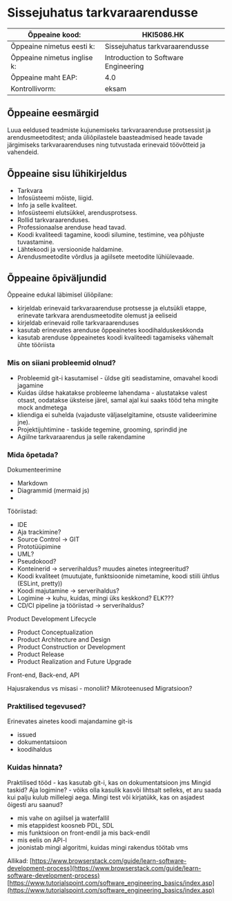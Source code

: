 # Sissejuhatus tarkvaraarendusse

| Õppeaine kood: | HKI5086.HK |
|---|---|
|Õppeaine nimetus eesti k: | Sissejuhatus tarkvaraarendusse |
| Õppeaine nimetus inglise k: | Introduction to Software Engineering |
| Õppeaine maht EAP: | 4.0 |
| Kontrollivorm: | eksam |

## Õppeaine eesmärgid

Luua eeldused teadmiste kujunemiseks tarkvaraarenduse protsessist ja arendusmeetoditest; anda üliõpilastele baasteadmised heade tavade järgimiseks tarkvaraarenduses ning tutvustada erinevaid töövõtteid ja vahendeid.

## Õppeaine sisu lühikirjeldus

- Tarkvara
- Infosüsteemi mõiste, liigid.
- Info ja selle kvaliteet.
- Infosüsteemi elutsükkel, arendusprotsess.
- Rollid tarkvaraarenduses.
- Professionaalse arenduse head tavad.
- Koodi kvaliteedi tagamine, koodi silumine, testimine, vea põhjuste tuvastamine.
- Lähtekoodi ja versioonide haldamine. 
- Arendusmeetodite võrdlus ja agiilsete meetodite lühiülevaade.

## Õppeaine õpiväljundid

Õppeaine edukal läbimisel üliõpilane:
- kirjeldab erinevaid tarkvaraarenduse protsesse ja elutsükli etappe, erinevate tarkvara arendusmeetodite olemust ja eeliseid
- kirjeldab erinevaid rolle tarkvaraarenduses
- kasutab erinevates arenduse õppeainetes koodihalduskeskkonda
- kasutab arenduse õppeainetes koodi kvaliteedi tagamiseks vähemalt ühte tööriista

### Mis on siiani probleemid olnud?

-   Probleemid git-i kasutamisel - üldse giti seadistamine, omavahel koodi jagamine 
-   Kuidas üldse hakatakse probleeme lahendama - alustatakse valest otsast, oodatakse üksteise järel, samal ajal kui saaks tööd teha mingite mock andmetega
-   kliendiga ei suhelda (vajaduste väljaselgitamine, otsuste valideerimine jne).
-   Projektijuhtimine - taskide tegemine, grooming, sprindid jne
-   Agiilne tarkvaraarendus ja selle rakendamine  

### Mida õpetada?

Dokumenteerimine
- Markdown
- Diagrammid (mermaid js)
- 

Tööriistad:
-   IDE
-   Aja trackimine?
-   Source Control -> GIT
-   Prototüüpimine
-   UML?
-   Pseudokood?
-   Konteinerid -> serverihaldus? muudes ainetes integreeritud?
-   Koodi kvaliteet (muutujate, funktsioonide nimetamine, koodi stiili ühtlus (ESLint, pretty))
-   Koodi majutamine -> serverihaldus?
-   Logimine -> kuhu, kuidas, mingi üks keskkond? ELK???
-   CD/CI pipeline ja tööriistad -> serverihaldus?

Product Development Lifecycle
-   Product Conceptualization
-   Product Architecture and Design
-   Product Construction or Development
-   Product Release
-   Product Realization and Future Upgrade


Front-end, Back-end, API

Hajusrakendus vs misasi - monoliit?
Mikroteenused
Migratsioon?

### Praktilised tegevused?

Erinevates ainetes koodi majandamine git-is
-   issued
-   dokumentatsioon
-   koodihaldus

### Kuidas hinnata?

Praktilised tööd - kas kasutab git-i, kas on dokumentatsioon jms
Mingid taskid?
Aja logimine? - võiks olla kasulik kasvõi lihtsalt selleks, et aru saada kui palju kulub millelegi aega.
Mingi test või kirjatükk, kas on asjadest õigesti aru saanud?

-   mis vahe on agiilsel ja waterfallil
-   mis etappidest koosneb PDL, SDL
-   mis funktsioon on front-endil ja mis back-endil
-   mis eelis on API-l
-   joonistab mingi algoritmi, kuidas mingi rakendus töötab vms

Allikad:
[https://www.browserstack.com/guide/learn-software-development-process](https://www.browserstack.com/guide/learn-software-development-process)
[https://www.tutorialspoint.com/software_engineering_basics/index.asp](https://www.tutorialspoint.com/software_engineering_basics/index.asp)
